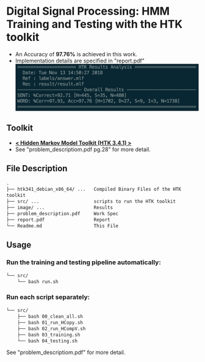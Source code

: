 # Digital Signal Processing: HMM Training and Testing with the HTK toolkit
* An Accuracy of **97.76%** is achieved in this work.
* Implementation details are specified in "report.pdf"
![](https://github.com/andi611/DSP_HTK_Toolkit/blob/master/image/best.png)


## Toolkit
* **[< Hidden Markov Model Toolkit (HTK 3.4.1) >](http://speech.ee.ntu.edu.tw/homework/DSP_HW2-1/htk341_debian_x86_64.tar.gz)**
* See "problem_descriptiom.pdf pg.28" for more detail.


## File Description
```
.
├── htk341_debian_x86_64/ ...   Compiled Binary Files of the HTK toolkit
├── src/ ...                    scripts to run the HTK toolkit
├── image/ ...                  Results
├── problem_description.pdf     Work Spec
├── report.pdf                  Report
└── Readme.md                   This File
```


## Usage
### Run the training and testing pipeline automatically:
```
└── src/
    └── bash run.sh
```
### Run each script separately:
```
└── src/
    ├── bash 00_clean_all.sh
    ├── bash 01_run_HCopy.sh
    ├── bash 02_run_HCompV.sh
    ├── bash 03_training.sh
    └── bash 04_testing.sh
```
See "problem_descriptiom.pdf" for more detail.